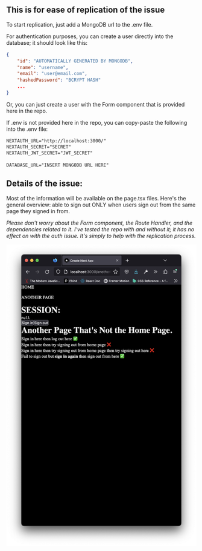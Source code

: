 ## This is for ease of replication of the issue

To start replication, just add a MongoDB url to the .env file.

For authentication purposes, you can create a user directly into the database; it should look like this:

```json
{
    "id": "AUTOMATICALLY GENERATED BY MONGODB",
    "name": "username",
    "email": "user@email.com",
    "hashedPassword": "BCRYPT HASH"
    ...
}
```

Or, you can just create a user with the Form component that is provided here in the repo.

If .env is not provided here in the repo, you can copy-paste the following into the .env file:

```env
NEXTAUTH_URL="http://localhost:3000/"
NEXTAUTH_SECRET="SECRET"
NEXTAUTH_JWT_SECRET="JWT_SECRET"

DATABASE_URL="INSERT MONGODB URL HERE"
```

## Details of the issue:

Most of the information will be available on the page.tsx files. Here's the general overview: able to sign out ONLY when users sign out from the same page they signed in from.

_Please don't worry about the Form component, the Route Handler, and the dependencies related to it. I've tested the repo with and without it; it has no effect on with the auth issue. It's simply to help with the replication process._

![Screenshot of a page detailing the issue](/public/screenshot.png "Issue Screenshot")